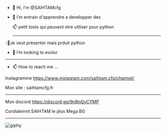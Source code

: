 - 👋 Hi, I’m @SAIHTAMcfg






- 👀 I’m  entrain d'apprendre a developper des 





  📫 petit tools qui peuvent etre utiliser pour python
  
  
  
  ---------------------------------------------------------------------------------------------------------------------------------------------------------------------------------
  
  
  
  
  
-🌱Je veut présenter mais prduit python




- 💞️ I’m looking to  evolur 

------------------------------------------------------------------------------------------------------------------------------------------------------------





- 📫 How to reach me ...

Instagramme  https://www.instagram.com/saihtam.cfg/channel/

Mon site : saihtamcfg.fr

------------------------------------------------------------------------------------------------------------------------------------------------------------------------


Mon discord  https://discord.gg/9nBnQyCYMP

<!---
SAIHTAMcfg/SAIHTAMcfg is a ✨ special ✨ repository because its `README.md` (this file) appears on your GitHub profile.
You can click the Preview link to take a look at your changes.
--->

Cordialemnt  SAIHTAM le plus Mega BG  


------------------------------------------------------------------------------------------------------------------------------------------------------------------------------------------------------------------------------------------------------------------------------------------------------------------------------------------------------------------


![giphy](https://user-images.githubusercontent.com/87500459/125855068-b398b1d3-d267-4e8b-bf51-a113e5abc771.gif)
